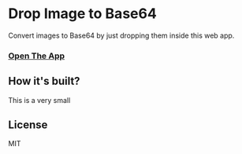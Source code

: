 # Drop Image to Base64
Convert images to Base64 by just dropping them inside this web app.

### [Open The App]()

## How it's built?
This is a very small

## License
MIT
